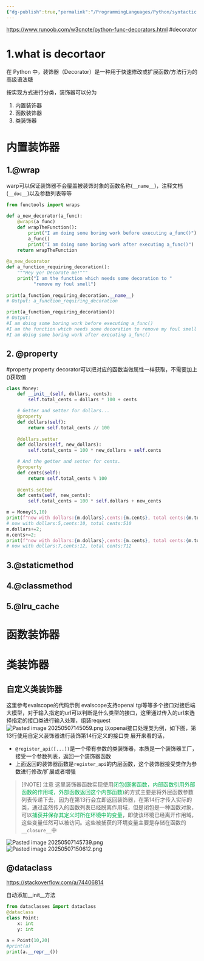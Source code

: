 ```yaml
---
{"dg-publish":true,"permalink":"/ProgrammingLanguages/Python/syntactic sugar/decorator/","noteIcon":"3"}
---
```


https://www.runoob.com/w3cnote/python-func-decorators.html
#decorator
# 1.what is decortaor
在 Python 中，装饰器（Decorator）是一种用于快速修改或扩展函数/方法行为的高级语法糖

按实现方式进行分类，装饰器可以分为
1. 内置装饰器
2. 函数装饰器
3. 类装饰器
# 内置装饰器
## 1.@wrap

warp可以保证装饰器不会覆盖被装饰对象的函数名称(`__name__`)，注释文档(`__doc__`)以及参数列表等等

```py
from functools import wraps
 
def a_new_decorator(a_func):
    @wraps(a_func)
    def wrapTheFunction():
        print("I am doing some boring work before executing a_func()")
        a_func()
        print("I am doing some boring work after executing a_func()")
    return wrapTheFunction
 
@a_new_decorator
def a_function_requiring_decoration():
    """Hey yo! Decorate me!"""
    print("I am the function which needs some decoration to "
          "remove my foul smell")
 
print(a_function_requiring_decoration.__name__)
# Output: a_function_requiring_decoration

print(a_function_requiring_decoration())
# Output:
#I am doing some boring work before executing a_func()
#I am the function which needs some decoration to remove my foul smell
#I am doing some boring work after executing a_func()


```

## 2. @property
#property
property decorator可以把对应的函数当做属性一样获取，不需要加上()获取值

```py
class Money:
    def __init__(self, dollars, cents):
        self.total_cents = dollars * 100 + cents

    # Getter and setter for dollars...
    @property
    def dollars(self):
        return self.total_cents // 100
    
    @dollars.setter
    def dollars(self, new_dollars):
        self.total_cents = 100 * new_dollars + self.cents

    # And the getter and setter for cents.
    @property
    def cents(self):
        return self.total_cents % 100
    
    @cents.setter
    def cents(self, new_cents):
        self.total_cents = 100 * self.dollars + new_cents

m = Money(5,10)
print(f"now with dollars:{m.dollars},cents:{m.cents}, total cents:{m.total_cents}")
# now with dollars:5,cents:10, total cents:510
m.dollars+=2;
m.cents+=2;
print(f"now with dollars:{m.dollars},cents:{m.cents}, total cents:{m.total_cents}")
# now with dollars:7,cents:12, total cents:712

```


## 3.@staticmethod

## 4.@classmethod
## 5.@lru_cache


# 函数装饰器

# 类装饰器

## 自定义类装饰器
这里参考evalscope的代码示例
evalscope支持openai tgi等等多个接口对接后端大模型，对于输入指定的url可以判断是什么类型的接口，这里通过传入的url来选择指定的接口类进行输入处理，组装request
![Pasted image 20250507145059.png](/img/user/ProgrammingLanguages/Python/syntactic%20sugar/attachments/Pasted%20image%2020250507145059.png)
以openai接口处理类为例，如下图，第13行使用自定义装饰器进行装饰第14行定义的接口类
展开来看的话，
- `@register_api([...])`是一个带有参数的类装饰器，本质是一个装饰器工厂，接受一个参数列表，返回一个装饰器函数
- 上面返回的装饰器函数是`register_api`的内层函数，这个装饰器接受类作为参数进行修改/扩展或者增强

> [!NOTE] 注意
> 这里装饰器函数实现使用<font color="#00b050">闭包(嵌套函数，内部函数引用外部函数的作用域，外部函数返回这个内部函数)</font>的方式主要是将外层函数参数列表传递下去，因为在第13行会立即返回装饰器，在第14行才传入实际的类，通过虽然传入的函数列表已经脱离作用域，但是闭包是一种函数对象，可以<font color="#00b050">捕获并保存其定义时所在环境中的变量</font>，即使该环境已经离开作用域，这些变量任然可以被访问。这些被捕获的环境变量主要是存储在函数的`__closure__`中

![Pasted image 20250507145739.png](/img/user/ProgrammingLanguages/Python/syntactic%20sugar/attachments/Pasted%20image%2020250507145739.png)
![Pasted image 20250507150612.png](/img/user/ProgrammingLanguages/Python/syntactic%20sugar/attachments/Pasted%20image%2020250507150612.png)
## @dataclass

https://stackoverflow.com/a/74406814


自动添加__init__方法

```py
from dataclasses import dataclass
@dataclass
class Point:
	x: int
	y: int

a = Point(10,20)
#print(a)
print(a.__repr__())

```